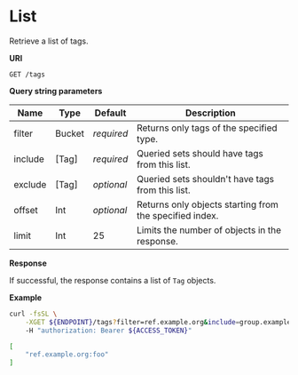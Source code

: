 # List

Retrieve a list of tags.

**URI**

```
GET /tags
```

**Query string parameters**

Name     | Type   | Default    | Description
-------- | ------ | ---------- | ------------------
filter   | Bucket | _required_ | Returns only tags of the specified type.
include  | [Tag]  | _required_ | Queried sets should have tags from this list.
exclude  | [Tag]  | _optional_ | Queried sets shouldn't have tags from this list.
offset   | Int    | _optional_ | Returns only objects starting from the specified index.
limit    | Int    |         25 | Limits the number of objects in the response.

**Response**

If successful, the response contains a list of `Tag` objects.

**Example**

```bash
curl -fsSL \
    -XGET ${ENDPOINT}/tags?filter=ref.example.org&include=group.example.org:a,group.example.org:b&exclude=group.example.org:c \
    -H "authorization: Bearer ${ACCESS_TOKEN}"

[
    "ref.example.org:foo"
]
```
